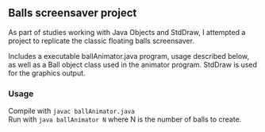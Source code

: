 ## Balls screensaver project

As part of studies working with Java Objects and StdDraw, I attempted a project to replicate the classic floating balls screensaver.  
  
Includes a executable ballAnimator.java program, usage described below, as well as a Ball object class used in the animator program. StdDraw is used for the graphics output.

### Usage

Compile with `javac ballAnimator.java`  
Run with `java ballAnimator N` where N is the number of balls to create.


